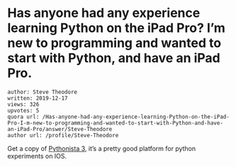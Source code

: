 # Has anyone had any experience learning Python on the iPad Pro? I’m new to programming and wanted to start with Python, and have an iPad Pro.

	author: Steve Theodore
	written: 2019-12-17
	views: 326
	upvotes: 5
	quora url: /Has-anyone-had-any-experience-learning-Python-on-the-iPad-Pro-I-m-new-to-programming-and-wanted-to-start-with-Python-and-have-an-iPad-Pro/answer/Steve-Theodore
	author url: /profile/Steve-Theodore


Get a copy of [‎Pythonista 3](https://apps.apple.com/us/app/pythonista-3/id1085978097), it’s a pretty good platform for python experiments on IOS.

